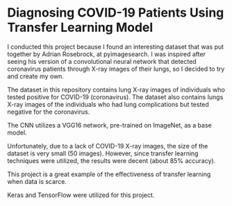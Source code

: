 
# Diagnosing COVID-19 Patients Using Transfer Learning Model
I conducted this project because I found an interesting dataset that was put together by Adrian Rosebrock, at pyimagesearch. I was inspired after seeing his version of a convolutional neural network that detected coronavirus patients through X-ray images of their lungs, so I decided to try and create my own. 

The dataset in this repository contains lung X-ray images of individuals who tested positive for COVID-19 (coronavirus). The dataset also contains lungs X-ray images of the individuals who had lung complications but tested negative for the coronavirus. 

The CNN utilizes a VGG16 network, pre-trained on ImageNet, as a base model.

Unfortunately, due to a lack of COVID-19 X-ray images, the size of the dataset is very small (50 images). However, since transfer learning techniques were utilized, the results were decent (about 85% accuracy).

This project is a great example of the effectiveness of transfer learning when data is scarce.

Keras and TensorFlow were utilized for this project. 
